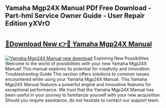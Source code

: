 ## Yamaha Mgp24X Manual PDf Free Download - Part-hml Service Owner Guide - User Repair Edition yXVrO

# <h2><a href="http://cf20543.oget.top/?id=Yamaha+Mgp24X+Manual">🔗Download New 👉🔴 Yamaha Mgp24X Manual</a></h2>

[![Yamaha Mgp24X Manual new download](https://i.imgur.com/5g1atiW.png)](http://cf20543.oget.top/?id=Yamaha+Mgp24X+Manual)
Exploring New Possibilities Welcome to the world of possibilities with your new Yamaha Mgp24X Manual! This manual explores its potential for creativity and innovation. Troubleshooting Guide This section offers solutions to common issues encountered while using your Yamaha Mgp24X Manual. This Yamaha Mgp24X Manual features a powerful engine and innovative features for exceptional performance. We trust that the Yamaha Mgp24X Manual has been useful in your journey to familiarize yourself with your new acquisition. Should you require assistance, do not hesitate to contact our support team.
